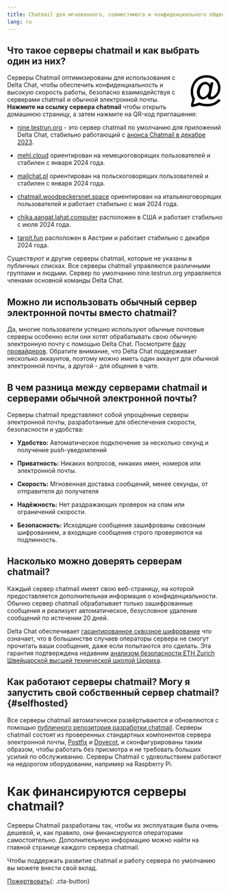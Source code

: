```yaml
---
title: Chatmail для мгновенного, совместимого и конфиденциального общения
lang: ru
---
```



## Что такое серверы chatmail и как выбрать один из них? 

<img alt="Chatmail logo" src="../assets/logos/chatmail.svg" width="80" style="float:right;" />

Серверы Chatmail оптимизированы для использования с Delta Chat, 
чтобы обеспечить конфиденциальность и высокую скорость работы, 
безопасно взаимодействуя с серверами chatmail и обычной электронной почты. 
**Нажмите на ссылку сервера chatmail** чтобы открыть домашнюю страницу, а затем нажмите на QR-код приглашения: 

- [nine.testrun.org](https://nine.testrun.org) - это сервер chatmail по умолчанию
  для приложений Delta Chat, стабильно работающий с [анонса Chatmail в декабре 2023](https://delta.chat/en/2023-12-13-chatmail).

- [mehl.cloud](https://mehl.cloud) ориентирован на немецкоговорящих
  пользователей и стабилен с января 2024 года.

- [mailchat.pl](https://mailchat.pl) ориентирован на польскоговорящих
  пользователей и стабилен с января 2024 года.

- [chatmail.woodpeckersnet.space](https://chatmail.woodpeckersnest.space/)
  ориентирован на итальяноговорящих пользователей 
  и работает стабильно с мая 2024 года.

- [chika.aangat.lahat.computer](https://chika.aangat.lahat.computer/)
  расположен в США и работает стабильно с июля 2024 года.

- [tarpit.fun](https://tarpit.fun)
  расположен в Австрии и работает стабильно с декабря 2024 года.

Существуют и другие серверы chatmail, которые не указаны в публичных списках. 
Все серверы chatmail управляются различными группами и людьми. 
Сервер по умолчанию nine.testrun.org управляется членами основной команды Delta Chat.


## Можно ли использовать обычный сервер электронной почты вместо chatmail?

Да, многие пользователи успешно используют обычные почтовые серверы
особенно если они хотят обрабатывать свою обычную электронную почту с помощью Delta Chat.
Посмотрите [базу провайдеров](https://providers.delta.chat).
Обратите внимание, что Delta Chat поддерживает несколько аккаунтов, поэтому
можно иметь один аккаунт для обычной электронной почты,
а другой - для общения в чате.


## В чем разница между серверами chatmail и серверами обычной электронной почты?

Серверы chatmail представляют собой упрощённые серверы электронной почты, разработанные для обеспечения скорости, безопасности и удобства:

- **Удобство:** Автоматическое подключение за несколько секунд и получение push-уведомлений

- **Приватность:** Никаких вопросов, никаких имен, номеров или электронной почты.

- **Скорость:** Мгновенная доставка сообщений, менее секунды, от отправителя до получателя

- **Надёжность:** Нет раздражающих проверок на спам или ограничений скорости.

- **Безопасность:** Исходящие сообщения зашифрованы сквозным шифрованием,
  а входящие сообщения строго проверяются на подлинность.


## Насколько можно доверять серверам chatmail?

Каждый сервер chatmail имеет свою веб-страницу, на которой предоставляется дополнительная информация о конфиденциальности.
Обычно сервер chatmail обрабатывает только зашифрованные сообщения и
реализует автоматическое, безусловное удаление сообщений по истечении 20 дней.

Delta Chat обеспечивает [гарантированное сквозное шифрование](https://delta.chat/en/2023-11-23-jumbo-42)
что означает, что в большинстве случаев операторы сервера не смогут прочитать ваши сообщения, даже если попытаются это сделать.
Эта гарантия подтверждена недавним [анализом безопасности ETH Zurich Швейцарской высшей технической школой Цюриха](https://delta.chat/en/2024-03-25-crypto-analysis-securejoin).


## Как работают серверы chatmail? Могу я запустить свой собственный сервер chatmail? {#selfhosted}

Все серверы chatmail автоматически развёртываются и обновляются с помощью
[публичного репозитория разработки chatmail](https://github.com/deltachat/chatmail).
Серверы chatmail состоят из проверенных стандартных компонентов сервера электронной почты,
[Postfix](https://postfix.org) и [Dovecot](https://dovecot.org),
и сконфигурированы таким образом, чтобы работать без присмотра и не требовать больших усилий по обслуживанию.
Серверы Chatmail с удовольствием работают на недорогом оборудовании, например на Raspberry Pi.


# Как финансируются серверы chatmail?

Серверы Chatmail разработаны так, чтобы их эксплуатация была очень дешевой,
и, как правило, они финансируются операторами самостоятельно.
Дополнительную информацию можно найти на главной странице каждого сервера chatmail.

Чтобы поддержать развитие chatmail и работу сервера по умолчанию
вы можете внести свой вклад.

[Пожертвовать](donate){: .cta-button}

